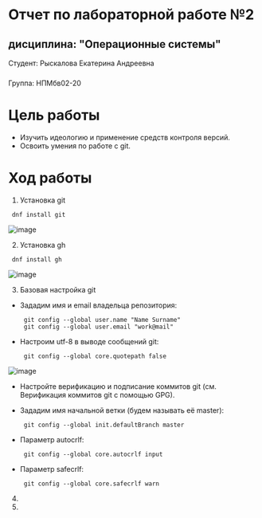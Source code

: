# Отчет по лабораторной работе №2 
## дисциплина: "Операционные системы"

Студент: Рыскалова Екатерина Андреевна
###
Группа: НПМбв02-20


# Цель работы

- Изучить идеологию и применение средств контроля версий.
- Освоить умения по работе с git.

# Ход работы

1.   Установка git
   ``` shell
    dnf install git
   ```
![image](https://github.com/rinakatty/study_2023-2024_os-intro/assets/160457049/3285fc9b-fdea-4cc6-af12-bd1123802d65)

2.   Установка gh
   ``` shell
    dnf install gh
   ```
![image](https://github.com/rinakatty/study_2023-2024_os-intro/assets/160457049/21933a87-b4bf-4b09-b5b9-41b644313010)

3.   Базовая настройка git
- Зададим имя и email владельца репозитория:
   ``` shell
    git config --global user.name "Name Surname"
    git config --global user.email "work@mail"
   ```
- Настроим utf-8 в выводе сообщений git:
   ``` shell
    git config --global core.quotepath false
   ```
![image](https://github.com/rinakatty/study_2023-2024_os-intro/assets/160457049/d1e56aa0-75d7-4e31-b363-c5bfa2790d22)

- Настройте верификацию и подписание коммитов git (см. Верификация коммитов git с помощью GPG).
- Зададим имя начальной ветки (будем называть её master):
   ``` shell
    git config --global init.defaultBranch master
   ```

- Параметр autocrlf:
   ``` shell
    git config --global core.autocrlf input
   ```

- Параметр safecrlf:
   ``` shell
    git config --global core.safecrlf warn
   ```

4.   
5.   
   
